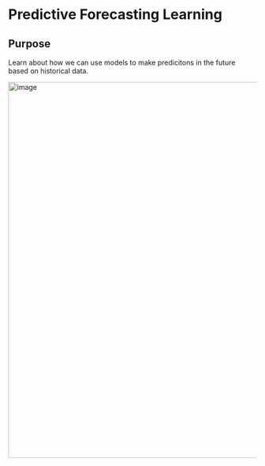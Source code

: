 # Predictive Forecasting Learning

## Purpose
Learn about how we can use models to make predicitons in the future based on historical data.

<img width="763" alt="image" src="https://github.com/ethanlchristensen/PredictiveForecastingLearning/assets/55725575/d1967823-df1b-46f7-b3bc-c36cdbb857c5">
